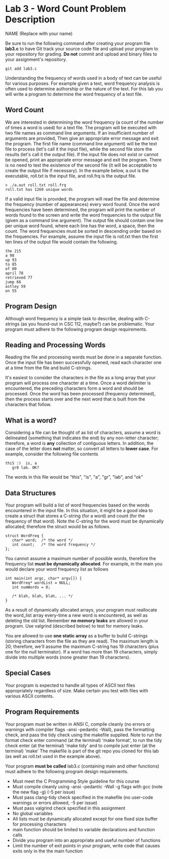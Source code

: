 # Lab 3 - Word Count Problem Description

NAME (Replace with your name)

Be sure to run the following command after creating your program file **lab3.c** to have Git track your source code file and upload your program to your repository for grading. **Do not** commit and upload and binary files to your assignment's repository.

```
git add lab3.c
```

Understanding the frequency of words used in a body of text can be useful for various purposes. For example given a text, word frequency analysis is often used to determine authorship or the nature of the text. For this lab you will write a program to determine the word frequency of a text file.

## Word Count

We are interested in determining the word frequency (a count of the number of times a word is used) for a text file. The program will be executed with two file names as command line arguments. If an insufficient number of arguments are provided, Then give an appropriate error message and exit the program. The first file name (command line argument) will be the text file to process (let's call it the input file), while the second file store the results (let's call it the output file). If the input file does not exist or cannot be opened, print an appropriate error message and exit the program. There is no need to test the existence of the second file (it will be acceptable to create the output file if necessary). In the example below, a.out is the executable, roll.txt is the input file, and roll.frq is the output file.

```
> ./a.out roll.txt roll.frq 
roll.txt has 1269 unique words
```

If a valid input file is provided, the program will read the file and determine the frequency (number of appearances) every word found. Once the word frequencies have been determined, the program will print the number of words found to the screen and write the word frequencies to the output file (given as a command line argument). The output file should contain one line per unique word found, where each line has the word, a space, then the count. The word frequencies must be sorted in descending order based on the frequencies. For example, assume the input file is roll.txt then the first ten lines of the output file would contain the following.

```
the 215
a 98
up 93
to 85
of 80
april 78
retrieved 77
jump 66
astley 59
on 55     
```

## Program Design

Although word frequency is a simple task to describe, dealing with C-strings (as you found-out in CSC 112, maybe?) can be problematic. Your program must adhere to the following program design requirements.

## Reading and Processing Words

Reading the file and processing words must be done in a separate function. Once the input file has been successfully opened, read each character one at a time from the file and build C-strings.

It's easiest to consider the characters in the file as a long array that your program will process one character at a time. Once a word delimiter is encountered, the preceding characters form a word and should be processed. Once the word has been processed (frequency determined), then the process starts over and the next word that is built from the characters that follow.

## What is a word?

Considering a file can be thought of as list of characters, assume a word is delineated (something that indicates the end) by any non-letter character; therefore, a word is **any** collection of contiguous letters. In addition, the case of the letter does **not** matter, so convert all letters to **lower case**. For example, consider the following file contents

```
thiS :)  is, a 
   gr8 lab. OK?
```

The words in this file would be "this", "is", "a", "gr", "lab", and "ok"

## Data Structures

Your program will build a list of word frequencies based on the words encountered in the input file. In this situation, it might be a good idea to create a struct that stores a C-string (for a word) and count (for the frequency of that word). Note the C-string for the word must be dynamically allocated; therefore the struct would be as follows.

```
struct WordFreq {
   char* word;  /* the word */
   int count;   /* the word frequency */
}; 
```

You cannot assume a maximum number of possible words, therefore the frequency list **must be dynamically allocated**. For example, in the main you would declare your word frequency list as follows

```
int main(int argc, char* argv[]) {
   WordFreq* wordList = NULL;
   int numWords = 0;

   /* blah, blah, blah, ... */
}
```

As a result of dynamically allocated arrays, your program must reallocate the word_list array every-time a new word is encountered, as well as deleting the old list. Remember **no memory leaks** are allowed in your program. Use valgrind (described below) to test for memory leaks.

You are allowed to use **one static array** as a buffer to build C-strings (storing characters from the file as they are read). The maximum length is 20; therefore, we'll assume the maximum C-string has 19 characters (plus one for the null terminator). If a word has more than 19 characters, simply divide into multiple words (none greater than 19 characters).

## Special Cases

Your program is expected to handle all types of ASCII text files appropriately regardless of size. Make certain you test with files with various ASCII contents.

## Program Requirements

Your program must be written in ANSI C, compile cleanly (no errors or warnings with compiler flags -ansi -pedantic -Wall), pass the formatting check, and pass the tidy check using the makefile supplied. Note to run the format check enter command (at the terminal) 'make format', to run the tidy check enter (at the terminal) 'make tidy' and to compile just enter (at the terminal) 'make' The makefile is part of the git repo you cloned for this lab (as well as roll.txt used in the example above).

Your program **must be called** lab3.c (containing main and other functions) must adhere to the following program design requirements.

- Must meet the C Programming Style guideline for this course
- Must compile cleanly using -ansi -pedantic -Wall -g flags with gcc (note the new flag -g) (-5 per issue)
- Must pass clang-tidy check specified in the makefile (no user-code warnings or errors allowed, -5 per issue)
- Must pass valgrind check specified in this assignment
- No global variables
- All lists must be dynamically allocated except for one fixed size buffer for processing characters
- main function should be limited to variable declarations and function calls
- Divide you program into an appropriate and useful number of functions
- Limit the number of exit points in your program, write code that causes exits only in the the main function
